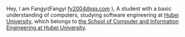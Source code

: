 Hey, I am Fangyi(Fangyi fy2004@qq.com ), A student with a basic understanding of computers, studying software engineering at [Hubei University](https://www.hubu.edu.cn/), which belongs to [the School of Computer and Information Engineering at Hubei University](https://csi.hubu.edu.cn/).
